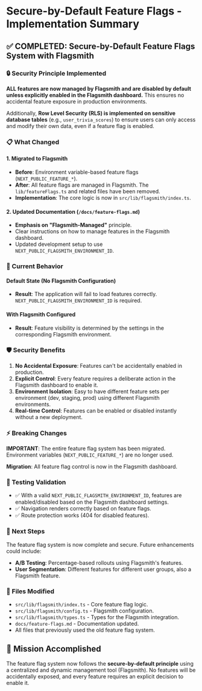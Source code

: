 # Secure-by-Default Feature Flags - Implementation Summary

## ✅ COMPLETED: Secure-by-Default Feature Flags System with Flagsmith

### 🔒 Security Principle Implemented
**ALL features are now managed by Flagsmith and are disabled by default unless explicitly enabled in the Flagsmith dashboard.** This ensures no accidental feature exposure in production environments.

Additionally, **Row Level Security (RLS) is implemented on sensitive database tables** (e.g., `user_trivia_scores`) to ensure users can only access and modify their own data, even if a feature flag is enabled.

### 📋 What Changed

#### 1. Migrated to Flagsmith
- **Before**: Environment variable-based feature flags (`NEXT_PUBLIC_FEATURE_*`).
- **After**: All feature flags are managed in Flagsmith. The `lib/featureFlags.ts` and related files have been removed.
- **Implementation**: The core logic is now in `src/lib/flagsmith/index.ts`.

#### 2. Updated Documentation (`/docs/feature-flags.md`)
- **Emphasis on "Flagsmith-Managed"** principle.
- Clear instructions on how to manage features in the Flagsmith dashboard.
- Updated development setup to use `NEXT_PUBLIC_FLAGSMITH_ENVIRONMENT_ID`.

### 🎯 Current Behavior

#### Default State (No Flagsmith Configuration)
- **Result**: The application will fail to load features correctly. `NEXT_PUBLIC_FLAGSMITH_ENVIRONMENT_ID` is required.

#### With Flagsmith Configured
- **Result**: Feature visibility is determined by the settings in the corresponding Flagsmith environment.

### 🛡️ Security Benefits

1.  **No Accidental Exposure**: Features can't be accidentally enabled in production.
2.  **Explicit Control**: Every feature requires a deliberate action in the Flagsmith dashboard to enable it.
3.  **Environment Isolation**: Easy to have different feature sets per environment (dev, staging, prod) using different Flagsmith environments.
4.  **Real-time Control**: Features can be enabled or disabled instantly without a new deployment.

### ⚡ Breaking Changes

**IMPORTANT**: The entire feature flag system has been migrated. Environment variables (`NEXT_PUBLIC_FEATURE_*`) are no longer used.

**Migration**: All feature flag control is now in the Flagsmith dashboard.

### 🧪 Testing Validation

- ✅ With a valid `NEXT_PUBLIC_FLAGSMITH_ENVIRONMENT_ID`, features are enabled/disabled based on the Flagsmith dashboard settings.
- ✅ Navigation renders correctly based on feature flags.
- ✅ Route protection works (404 for disabled features).

### 🚀 Next Steps

The feature flag system is now complete and secure. Future enhancements could include:

- **A/B Testing**: Percentage-based rollouts using Flagsmith's features.
- **User Segmentation**: Different features for different user groups, also a Flagsmith feature.

### 📁 Files Modified

- `src/lib/flagsmith/index.ts` - Core feature flag logic.
- `src/lib/flagsmith/config.ts` - Flagsmith configuration.
- `src/lib/flagsmith/types.ts` - Types for the Flagsmith integration.
- `docs/feature-flags.md` - Documentation updated.
- All files that previously used the old feature flag system.

## 🎉 Mission Accomplished

The feature flag system now follows the **secure-by-default principle** using a centralized and dynamic management tool (Flagsmith). No features will be accidentally exposed, and every feature requires an explicit decision to enable it.